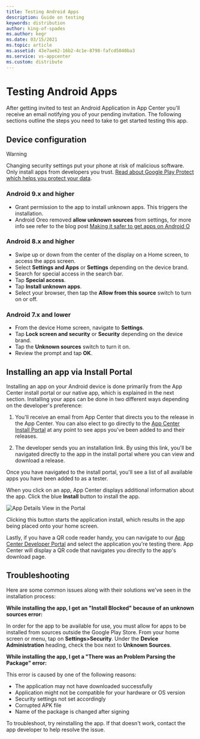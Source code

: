 ```yaml
---
title: Testing Android Apps 
description: Guide on testing 
keywords: distribution
author: king-of-spades
ms.author: kegr
ms.date: 03/15/2021
ms.topic: article
ms.assetid: 43e7ae62-16b2-4c1e-8798-fafcd5040ba3
ms.service: vs-appcenter
ms.custom: distribute
---
```


# Testing Android Apps

After getting invited to test an Android Application in App Center you'll receive an email notifying you of your pending invitation. The following sections outline the steps you need to take to get started testing this app.

## Device configuration

> [!Warning]
> Changing security settings put your phone at risk of malicious software. Only install apps from developers you trust. [Read about Google Play Protect which helps you protect your data](https://support.google.com/nexus/answer/2812853?hl=en&ref_topic=3416293).

### Android 9.x and higher 
* Grant permission to the app to install unknown apps. This triggers the installation.
* Android Oreo removed **allow unknown sources** from settings, for more info see refer to the blog post [Making it safer to get apps on Android O](https://android-developers.googleblog.com/2017/08/making-it-safer-to-get-apps-on-android-o.html)

### Android 8.x and higher

* Swipe up or down from the center of the display on a Home screen, to access the apps screen.
* Select **Settings and Apps** or **Settings** depending on the device brand.
* Search for special access in the search bar.
* Tap **Special access**.
* Tap **Install unknown apps**.
* Select your browser, then tap the **Allow from this source** switch to turn on or off.

### Android 7.x and lower

* From the device Home screen, navigate to **Settings**.
* Tap **Lock screen and security** or **Security** depending on the device brand.
* Tap the **Unknown sources** switch to turn it on.
* Review the prompt and tap **OK**.

## Installing an app via Install Portal

Installing an app on your Android device is done primarily from the App Center install portal or our native app, which is explained in the next section. Installing your apps can be done in two different ways depending on the developer's preference:

1. You'll receive an email from App Center that directs you to the release in the App Center. You can also elect to go directly to the [App Center Install Portal](https://install.appcenter.ms) at any point to see apps you've been added to and their releases.

2. The developer sends you an installation link. By using this link, you'll be navigated directly to the app in the install portal where you can view and download a release. 

Once you have navigated to the install portal, you'll see a list of all available apps you have been added to as a tester.

When you click on an app, App Center displays additional information about the app. Click the blue **Install** button to install the app.

![App Details View in the Portal](images/a-appdetails-installportal.png)

Clicking this button starts the application install, which results in the app being placed onto your home screen.

Lastly, if you have a QR code reader handy, you can navigate to our [App Center Developer Portal](https://appcenter.ms/apps)  and select the application you're testing there. App Center will display a QR code that navigates you directly to the app's download page.

## Troubleshooting

Here are some common issues along with their solutions we've seen in the installation process:

**While installing the app, I get an "Install Blocked" because of an unknown sources error:**

In order for the app to be available for use, you must allow for apps to be installed from sources outside the Google Play Store. From your home screen or menu, tap on **Settings>Security**. Under the **Device Administration** heading, check the box next to **Unknown Sources**. 

**While installing the app, I get a "There was an Problem Parsing the Package" error:**

This error is caused by one of the following reasons:

* The application may not have downloaded successfully
* Application might not be compatible for your hardware or OS version
* Security settings not set accordingly
* Corrupted APK file
* Name of the package is changed after signing

To troubleshoot, try reinstalling the app. If that doesn't work, contact the app developer to help resolve the issue.
